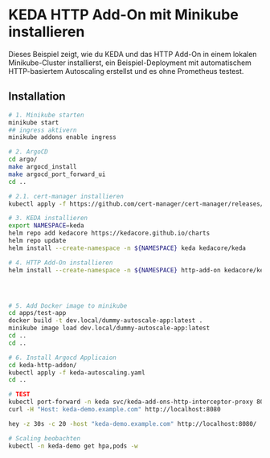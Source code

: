 # KEDA HTTP Add-On mit Minikube installieren

Dieses Beispiel zeigt, wie du KEDA und das HTTP Add-On in einem lokalen Minikube-Cluster installierst, ein Beispiel-Deployment mit automatischem HTTP-basiertem Autoscaling erstellst und es ohne Prometheus testest.

## Installation

```bash
# 1. Minikube starten
minikube start
## ingress aktivern
minikube addons enable ingress

# 2. ArgoCD
cd argo/
make argocd_install
make argocd_port_forward_ui
cd ..

# 2.1. cert-manager installieren
kubectl apply -f https://github.com/cert-manager/cert-manager/releases/latest/download/cert-manager.yaml

# 3. KEDA installieren
export NAMESPACE=keda
helm repo add kedacore https://kedacore.github.io/charts
helm repo update
helm install --create-namespace -n ${NAMESPACE} keda kedacore/keda

# 4. HTTP Add-On installieren
helm install --create-namespace -n ${NAMESPACE} http-add-on kedacore/keda-add-ons-http




# 5. Add Docker image to minikube
cd apps/test-app
docker build -t dev.local/dummy-autoscale-app:latest .
minikube image load dev.local/dummy-autoscale-app:latest
cd ..
cd ..

# 6. Install Argocd Applicaion
cd keda-http-addon/
kubectl apply -f keda-autoscaling.yaml
cd ..

# TEST
kubectl port-forward -n keda svc/keda-add-ons-http-interceptor-proxy 8080:8080
curl -H "Host: keda-demo.example.com" http://localhost:8080

hey -z 30s -c 20 -host "keda-demo.example.com" http://localhost:8080/

# Scaling beobachten
kubectl -n keda-demo get hpa,pods -w